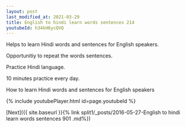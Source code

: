 ```yaml
---
layout: post
last_modified_at: 2021-03-29
title: English to hindi learn words sentences 214 
youtubeId: h34kH6ycQVQ
---
```

 
 
Helps to learn Hindi words and sentences for English speakers.

Opportunitiy to repeat the words sentences. 

Practice Hindi language. 
 
10 minutes practice every day. 
 
How to learn Hindi words and sentences for English speakers 
 
{% include youtubePlayer.html id=page.youtubeId %}
 
 
[Next]({{ site.baseurl }}{% link  split1/_posts/2016-05-27-English to hindi learn words sentences 901 .md%})
 
